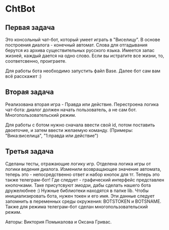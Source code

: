 # ChtBot

Первая задача
-----
Это консольный чат-бот, который умеет играть в "Виселицу". В основе построения диалога - конечный автомат. Слова для отгадывания
берутся из архива существительных русского языка. Имеется запас жизней, каждый дается на одно слово. Если вы истратите все жизни, то, соответсвенно, проиграете.

Для работы бота необходимо запустить файл Base. Далее бот сам вам всё расскажет :)

Вторая задача
-----
Реализована вторая игра - Правда или действие. Перестроена логика чат-бота: 
диалог должен начать пользователь, а не сам бот. Многопользовательский режим.

Для работы с ботом нужно сначала ввести свой id, потом поставить двоеточие, и затем ввести желаемую команду.
(Примеры: "Вика:виселица", "1:правда или действие")

Третья задача
-----
Сделаны тесты, отражающие логику игр. 
Отделена логика игры от логики ведения диалога.
Изменили возвращающее значение автомата, теперь это - непосредственно ответ и набор кнопок для тг.
Теперь это также телеграм-бот! Где следует - графический интерфейс представлен кнопочками. Таке присутсвуют эмодзи,
дабы сделать нашего бота дружелюбнее :) Нужные библиотеки находятся в папке lib. Чтобы инициализировать бота, 
нужен токен и его имя. Эти данные следует запомнить в переменных среды окружения: BOTSTOKEN и BOTSNAME. Также 
для режима телеграм-бот сделан многопользовательский режим.

Авторы: Виктория Помыкалова и Оксана Гривас.
